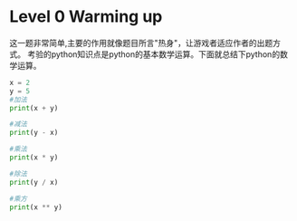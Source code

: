 # Level 0 Warming up
这一题非常简单,主要的作用就像题目所言"热身"，让游戏者适应作者的出题方式。
考验的python知识点是python的基本数学运算。下面就总结下python的数学运算。

```python
x = 2
y = 5
#加法
print(x + y)

#减法
print(y - x)

#乘法
print(x * y)

#除法
print(y / x)

#乘方
print(x ** y)

```